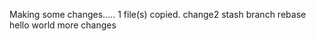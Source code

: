 Making some changes.....        1 file(s) copied.
change2
stash
branch
rebase
hello world
more changes
